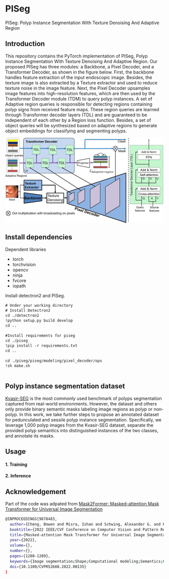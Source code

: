 # PISeg
PISeg: Polyp Instance Segmentation With Texture Denoising And Adaptive Region

##  Introduction

This repository contains the PyTorch implementation of PISeg, Polyp Instance Segmentation With Texture Denoising And Adaptive Region. 
Our proposed PISeg has three modules: a Backbone, a Pixel Decoder, and a Transformer Decoder, as shown in the figure below. First, the backbone handles feature extraction of the input endoscopic image. Besides, the texture image is also extracted by a Texture extractor and used to reduce texture noise in the image feature. Next, the Pixel Decoder upsamples image features into high-resolution features, which are then used by the Transformer Decoder module (TDM) to query polyp instances. A set of Adaptive region queries is responsible for detecting regions containing polyp signs from received feature maps. These region queries are learned through Transformer decoder layers (TDL) and are guaranteed to be independent of each other by a Region loss function. Besides, a set of object queries will be synthesized based on adaptive regions to generate object embeddings for classifying and segmenting polyps.

![model](figures/PISEG_Overview.jpg)

##  Install dependencies

Dependent libraries
* torch
* torchvision 
* opencv
* ninja
* fvcore
* iopath

Install detectron2 and PISeg.

```bask
# Under your working directory
# Install Detectron2
cd ./detectron2
!python setup.py build develop
cd ..

#Install requirements for piseg
cd ./piseg
!pip install -r requirements.txt
cd ..

cd ./piseg/piseg/modeling/pixel_decoder/ops
!sh make.sh


```

##  Polyp instance segmentation dataset
[Kvasir-SEG](<https://datasets.simula.no/kvasir-seg/>) is the most commonly used benchmark of polyps segmentation captured from real-world environments. However, the dataset and others only provide binary semantic masks labeling image regions as polyp or non-polyp. In this work, we take further steps to propose an annotated dataset for pedunculated and sessile polyp instance segmentation. Specifically, we leverage 1,000 polyp images from the Kvasir-SEG dataset, separate the provided polyp semantics into distinguished instances of the two classes, and annotate its masks. 



##  Usage

####  1. Training




####  2. Inference




##  Acknowledgement

Part of the code was adpated from [Mask2Former: Masked-attention Mask Transformer for Universal Image Segmentation](<https://github.com/facebookresearch/Mask2Former>)

```bash
@INPROCEEDINGS{9878483,
  author={Cheng, Bowen and Misra, Ishan and Schwing, Alexander G. and Kirillov, Alexander and Girdhar, Rohit},
  booktitle={2022 IEEE/CVF Conference on Computer Vision and Pattern Recognition (CVPR)}, 
  title={Masked-attention Mask Transformer for Universal Image Segmentation}, 
  year={2022},
  volume={},
  number={},
  pages={1280-1289},
  keywords={Image segmentation;Shape;Computational modeling;Semantics;Computer architecture;Transformers;Feature extraction;Segmentation;grouping and shape analysis; Recognition: detection;categorization;retrieval},
  doi={10.1109/CVPR52688.2022.00135}
}
```
